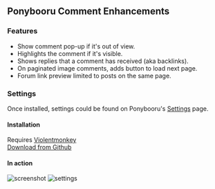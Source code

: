 ## Ponybooru Comment Enhancements

### Features

 - Show comment pop-up if it's out of view.
 - Highlights the comment if it's visible.
 - Shows replies that a comment has received (aka backlinks).
 - On paginated image comments, adds button to load next page.
 - Forum link preview limited to posts on the same page.

### Settings
Once installed, settings could be found on Ponybooru's [Settings](https://ponybooru.org/settings/edit?active_tab=userscript) page.

#### Installation
Requires [Violentmonkey](https://violentmonkey.github.io/)  
[Download from Github](https://github.com/marktaiwan/Derpibooru-Link-Preview/raw/ponybooru/ponybooru%20quote%20preview.user.js)  

#### In action
![screenshot](https://raw.githubusercontent.com/marktaiwan/Derpibooru-Quote-Preview/ponybooru/screenshots/demo.gif)
![settings](https://raw.githubusercontent.com/marktaiwan/Derpibooru-Quote-Preview/ponybooru/screenshots/user-settings.png)
